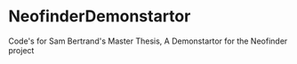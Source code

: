 # NeofinderDemonstartor
Code's for Sam Bertrand's Master Thesis, A Demonstartor for the Neofinder project
